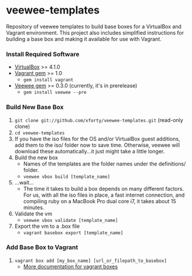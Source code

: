 veewee-templates
================

Repository of veewee templates to build base boxes for a VirtualBox
and Vagrant environment.  This project also includes simplified
instructions for building a base box and making it available for use
with Vagrant.

### Install Required Software ###

* [VirtualBox](http://www.virtualbox.org) >= 4.1.0
* [Vagrant gem](http://www.vagrantup.com) >= 1.0
    * `gem install vagrant`
* [Veewee gem](https://github.com/jedi4ever/veewee) >= 0.3.0 (currently, it's in prerelease)
    * `gem install veewee --pre`

### Build New Base Box ###

1. `git clone git://github.com/xforty/veewee-templates.git` (read-only clone)
2. `cd veewee-templates`
3. If you have the iso files for the OS and/or VirtualBox guest additions, add them to the iso/ folder now to save time.  Otherwise, veewee will download these automatically...it just might take a little longer.
4. Build the new box
    * Names of the templates are the folder names under the definitions/ folder.
    * `veewee vbox build [template_name]`
5. ...wait...
    * The time it takes to build a box depends on many different factors.  For us, with all the iso files in place, a fast internet connection, and compiling ruby on a MacBook Pro dual core i7, it takes about 15 minutes.
6. Validate the vm
    * `veewee vbox validate [template_name]`
7. Export the vm to a .box file
    * `vagrant basebox export [template_name]`

### Add Base Box to Vagrant ###

1. `vagrant box add [my_box_name] [url_or_filepath_to_basebox]`
    * [More documentation for vagrant boxes](http://vagrantup.com/docs/boxes.html)